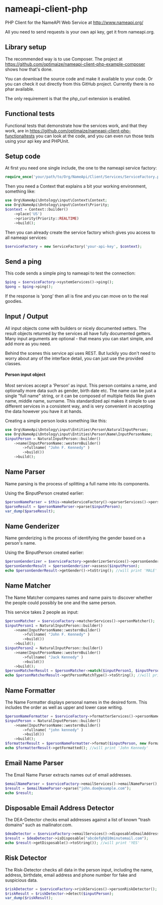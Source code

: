 nameapi-client-php
==================

PHP Client for the NameAPI Web Service at http://www.nameapi.org/

All you need to send requests is your own api key, get it from nameapi.org.

## Library setup

The recommended way is to use Composer. The project at https://github.com/optimaize/nameapi-client-php-example-composer
shows how that's done.

You can download the source code and make it available to your code. Or you can check it out directly from this GitHub project. Currently there is no phar available.

The only requirement is that the php_curl extension is enabled.

## Functional tests

Functional tests that demonstrate how the services work, and that they work, are in
https://github.com/optimaize/nameapi-client-php-functionaltests you can look at the code, and you can even run those tests using your api key and PHPUnit.

## Setup code

At first you need one single include, the one to the nameapi service factory:

```php
require_once('your/path/to/Org/NameApi/Client/Services/ServiceFactory.php');
```

Then you need a Context that explains a bit your working environment, something like:

```php
use Org\NameApi\Ontology\input\Context\Context;
use Org\NameApi\Ontology\input\Context\Priority;
$context = Context::builder()
    ->place('US')
    ->priority(Priority::REALTIME)
    ->build();
```

Then you can already create the service factory which gives you access to all nameapi services:

```php
$serviceFactory = new ServiceFactory('your-api-key', $context);
```

## Send a ping

This code sends a simple ping to nameapi to test the connection:

```php
$ping = $serviceFactory->systemServices()->ping();
$pong = $ping->ping();
```

If the response is 'pong' then all is fine and you can move on to the real goodies.

## Input / Output

All input objects come with builders or nicely documented setters. The result objects returned by the services all have fully documented getters. Many input arguments are optional - that means you can start simple, and add more as you need.

Behind the scenes this service api uses REST. But luckily you don't need to worry about any of the interface detail, you can just use the provided classes.

#### Person input object

Most services accept a 'Person' as input. This person contains a name, and optionally more data such as gender, birth date etc. The name can be just a single "full name" string, or it can be composed of multiple fields like given name, middle name, surname. This standardized api makes it simple to use different services in a consistent way, and is very convenient in accepting the data however you have it at hands.

Creating a simple person looks something like this:

```php
use Org\NameApi\Ontology\input\Entities\Person\NaturalInputPerson;
use Org\NameApi\Ontology\input\Entities\Person\Name\InputPersonName;
$inputPerson = NaturalInputPerson::builder()
    ->name(InputPersonName::westernBuilder()
        ->fullname( "John F. Kennedy" )
        ->build())
    ->build();
```

## Name Parser

Name parsing is the process of splitting a full name into its components.

Using the $inputPerson created earlier:

```php
$personNameParser = $this->makeServiceFactory()->parserServices()->personNameParser();
$parseResult = $personNameParser->parse($inputPerson);
var_dump($parseResult);
```

## Name Genderizer

Name genderizing is the process of identifying the gender based on a person's name.

Using the $inputPerson created earlier:

```php
$personGenderizer = $serviceFactory->genderizerServices()->personGenderizer();
$personGenderResult = $personGenderizer->assess($inputPerson);
echo $personGenderResult->getGender()->toString(); //will print 'MALE'
```

## Name Matcher

The Name Matcher compares names and name pairs to discover whether the people could possibly be one and the same person.

This service takes 2 people as input:

```php
$personMatcher = $serviceFactory->matcherServices()->personMatcher();
$inputPerson1 = NaturalInputPerson::builder()
    ->name(InputPersonName::westernBuilder()
        ->fullname( "John F. Kennedy" )
        ->build())
    ->build();
$inputPerson2 = NaturalInputPerson::builder()
    ->name(InputPersonName::westernBuilder()
        ->fullname( "Jack Kennedy" )
        ->build())
    ->build();
$personMatcherResult = $personMatcher->match($inputPerson1, $inputPerson2);
echo $personMatcherResult->getPersonMatchType()->toString(); //will print 'MATCHING'
```

## Name Formatter

The Name Formatter displays personal names in the desired form. This includes the order as well as upper and lower case writing.

```php
$personNameFormatter = $serviceFactory->formatterServices()->personNameFormatter();
$inputPerson = NaturalInputPerson::builder()
    ->name(InputPersonName::westernBuilder()
        ->fullname( "john kennedy" )
        ->build())
    ->build();
$formatterResult = $personNameFormatter->format($inputPerson, new FormatterProperties());
echo $formatterResult->getFormatted(); //will print 'John Kennedy'
```

## Email Name Parser

The Email Name Parser extracts names out of email addresses.

```php
$emailNameParser = $serviceFactory->emailServices()->emailNameParser();
$result = $emailNameParser->parse("john.doe@example.com");
echo $result;
```

## Disposable Email Address Detector

The DEA-Detector checks email addresses against a list of known "trash domains" such as mailinator.com.

```php
$deaDetector = $serviceFactory->emailServices()->disposableEmailAddressDetector();
$result = $deaDetector->isDisposable("abcdefgh@10minutemail.com");
echo $result->getDisposable()->toString()); //will print 'YES'
```

## Risk Detector

The Risk-Detector checks all data in the person input, including the name, address, birthdate, email address and phone number for fake and suspicious data.

```php
$riskDetector = $serviceFactory->riskServices()->personRiskDetector();
$riskResult = $riskDetector->detect($inputPerson);
var_dump($riskResult);
```

